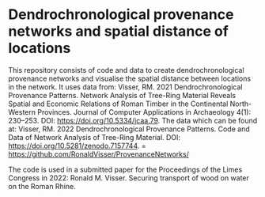 # Dendrochronological provenance networks and spatial distance of locations

This repository consists of code and data to create dendrochronological provenance networks and visualise the spatial distance between locations in the network. It uses data from:
Visser, RM. 2021 Dendrochronological Provenance Patterns. Network Analysis of Tree-Ring Material Reveals Spatial and Economic Relations of Roman Timber in the Continental North-Western Provinces. Journal of Computer Applications in Archaeology 4(1): 230–253. DOI: https://doi.org/10.5334/jcaa.79.
The data which can be found at: Visser, RM. 2022 Dendrochronological Provenance Patterns. Code and Data of Network Analysis of Tree-Ring Material. DOI: https://doi.org/10.5281/zenodo.7157744. = https://github.com/RonaldVisser/ProvenanceNetworks/

The code is used in a submitted paper for the Proceedings of the Limes Congress in 2022:
Ronald M. Visser. Securing transport of wood on water on the Roman Rhine.

